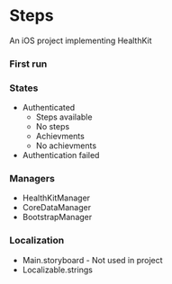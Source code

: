 # Steps
An iOS project implementing HealthKit 

### First run



### States

- Authenticated
  - Steps available
  - No steps
  - Achievments
  - No achievments 
- Authentication failed

### Managers

- HealthKitManager
- CoreDataManager
- BootstrapManager

### Localization

- Main.storyboard - Not used in project
- Localizable.strings